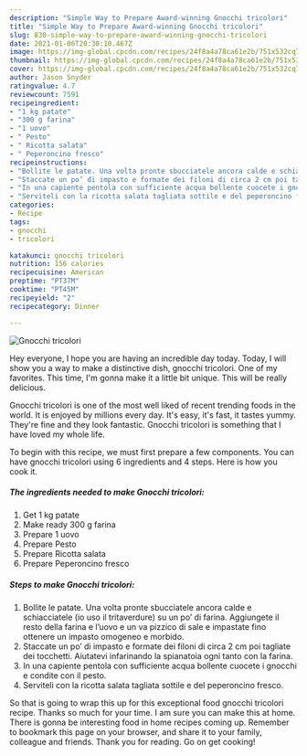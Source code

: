 ```yaml
---
description: "Simple Way to Prepare Award-winning Gnocchi tricolori"
title: "Simple Way to Prepare Award-winning Gnocchi tricolori"
slug: 830-simple-way-to-prepare-award-winning-gnocchi-tricolori
date: 2021-01-06T20:30:10.467Z
image: https://img-global.cpcdn.com/recipes/24f8a4a78ca61e2b/751x532cq70/gnocchi-tricolori-recipe-main-photo.jpg
thumbnail: https://img-global.cpcdn.com/recipes/24f8a4a78ca61e2b/751x532cq70/gnocchi-tricolori-recipe-main-photo.jpg
cover: https://img-global.cpcdn.com/recipes/24f8a4a78ca61e2b/751x532cq70/gnocchi-tricolori-recipe-main-photo.jpg
author: Jason Snyder
ratingvalue: 4.7
reviewcount: 7591
recipeingredient:
- "1 kg patate"
- "300 g farina"
- "1 uovo"
- " Pesto"
- " Ricotta salata"
- " Peperoncino fresco"
recipeinstructions:
- "Bollite le patate. Una volta pronte sbucciatele ancora calde e schiacciatele (io uso il tritaverdure) su un po’ di farina. Aggiungete il resto della farina e l’uovo e un va pizzico di sale e impastate fino ottenere un impasto omogeneo e morbido."
- "Staccate un po’ di impasto e formate dei filoni di circa 2 cm poi tagliate dei tocchetti. Aiutatevi infarinando la spianatoia ogni tanto con la farina."
- "In una capiente pentola con sufficiente acqua bollente cuocete i gnocchi e condite con il pesto."
- "Serviteli con la ricotta salata tagliata sottile e del peperoncino fresco."
categories:
- Recipe
tags:
- gnocchi
- tricolori

katakunci: gnocchi tricolori 
nutrition: 156 calories
recipecuisine: American
preptime: "PT37M"
cooktime: "PT45M"
recipeyield: "2"
recipecategory: Dinner

---
```



![Gnocchi tricolori](https://img-global.cpcdn.com/recipes/24f8a4a78ca61e2b/751x532cq70/gnocchi-tricolori-recipe-main-photo.jpg)

Hey everyone, I hope you are having an incredible day today. Today, I will show you a way to make a distinctive dish, gnocchi tricolori. One of my favorites. This time, I'm gonna make it a little bit unique. This will be really delicious.



Gnocchi tricolori is one of the most well liked of recent trending foods in the world. It is enjoyed by millions every day. It's easy, it's fast, it tastes yummy. They're fine and they look fantastic. Gnocchi tricolori is something that I have loved my whole life.


To begin with this recipe, we must first prepare a few components. You can have gnocchi tricolori using 6 ingredients and 4 steps. Here is how you cook it.

<!--inarticleads1-->

##### The ingredients needed to make Gnocchi tricolori:

1. Get 1 kg patate
1. Make ready 300 g farina
1. Prepare 1 uovo
1. Prepare  Pesto
1. Prepare  Ricotta salata
1. Prepare  Peperoncino fresco




<!--inarticleads2-->

##### Steps to make Gnocchi tricolori:

1. Bollite le patate. Una volta pronte sbucciatele ancora calde e schiacciatele (io uso il tritaverdure) su un po’ di farina. Aggiungete il resto della farina e l’uovo e un va pizzico di sale e impastate fino ottenere un impasto omogeneo e morbido.
1. Staccate un po’ di impasto e formate dei filoni di circa 2 cm poi tagliate dei tocchetti. Aiutatevi infarinando la spianatoia ogni tanto con la farina.
1. In una capiente pentola con sufficiente acqua bollente cuocete i gnocchi e condite con il pesto.
1. Serviteli con la ricotta salata tagliata sottile e del peperoncino fresco.




So that is going to wrap this up for this exceptional food gnocchi tricolori recipe. Thanks so much for your time. I am sure you can make this at home. There is gonna be interesting food in home recipes coming up. Remember to bookmark this page on your browser, and share it to your family, colleague and friends. Thank you for reading. Go on get cooking!
